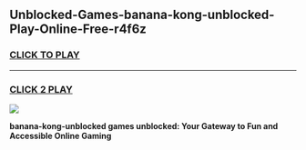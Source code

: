 
## Unblocked-Games-banana-kong-unblocked-Play-Online-Free-r4f6z
<h3>
<a href="https://premium76.site?title=banana-kong-unblocked&ref=26A">CLICK TO PLAY</a></h3>
<hr>

<h3>
<a href="https://premium76.site?title=banana-kong-unblocked&ref=26A">CLICK 2 PLAY</a>
  
</h3>

<a href="https://premium76.site?title=banana-kong-unblocked&ref=26A"><img src="https://clearcache.store/games.png"></a>


**banana-kong-unblocked games unblocked: Your Gateway to Fun and Accessible Online Gaming**
